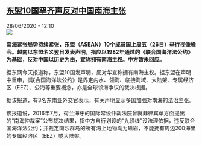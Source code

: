 <!--1593341707000-->
[东盟10国罕齐声反对中国南海主张](http://www.rfi.fr//cn/%E4%B8%AD%E5%9B%BD/20200628-%E4%B8%9C%E7%9B%9F10%E5%9B%BD%E7%BD%95%E9%BD%90%E5%A3%B0%E5%8F%8D%E5%AF%B9%E4%B8%AD%E5%9B%BD%E5%8D%97%E6%B5%B7%E4%B8%BB%E5%BC%A0)
------

<div>28/06/2020 - 12:10</div><img src="https://s.rfi.fr/media/display/d593ad30-163e-11ea-89d0-005056a99247/w:310/p:16x9/dongmeng.jpg"><p><strong>南海紧张局势持续紧张，东盟（ASEAN）10个成员国上周五（26日）举行视像峰会。越南以东盟名义翌日发表声明，指应以1982年通过的《联合国海洋法公约》为基础，反对中国以历史为由，宣称拥有南海主权。中方暂未回应。</strong></p><div class="t-content__body u-clearfix"><div class="m-interstitial"></div><p>据东网今天报道称，东盟10国发声明，反对华宣称拥有南海主权。据东盟在声明中重申，《联合国海洋法公约》是界定内水、领海、临接海域、大陆架、专属经济区（EEZ）、公海等重要概念，亦是全球领海争议的裁决根据。</p><p>据该报道，有3名东南亚外交官表示，有关声明显示多国加强对南海的法治主张。</p><p>该报道说，2016年7月，荷兰海牙的国际常设仲裁法院曾就菲律宾单方面提出的“南海仲裁案”公布裁决结果，指中方自行划设的“九段线”没法理依据，违反联合国海洋法公约；并裁定南沙群岛的所有海上地物均为礁岩，不能拥有周边200海里的专属经济区（EEZ）或大陆架。</p><div class="o-self-promo o-self-promo--nl o-self-promo--hidden" data-selfpromo-newsletter></div><div class="o-self-promo o-self-promo--app o-self-promo--hidden" data-selfpromo-app></div></div>
